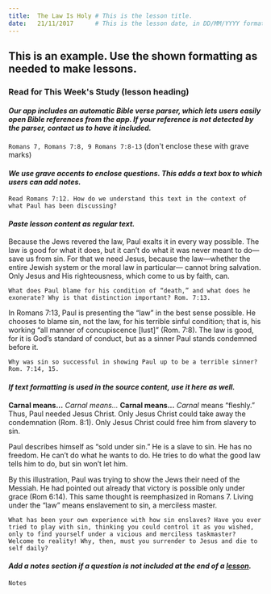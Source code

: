 ```yaml
---
title:  The Law Is Holy # This is the lesson title.
date:   21/11/2017      # This is the lesson date, in DD/MM/YYYY format.
---
```


## This is an example. Use the shown formatting as needed to make lessons.

### **Read for This Week's Study** (lesson heading)
#### *Our app includes an automatic Bible verse parser, which lets users easily open Bible references from the app. If your reference is not detected by the parser, contact us to have it included.*

`Romans 7, Romans 7:8, 9 Romans 7:8-13` (don't enclose these with grave marks)


#### *We use grave accents to enclose questions. This adds a text box to which users can add notes.*

`Read Romans 7:12. How do we understand this text in the context of what Paul has been discussing?`

#### *Paste lesson content as regular text.*

Because the Jews revered the law, Paul exalts it in every way possible. The law is good for what it does, but it can’t do what it was never meant to do—save us from sin. For that we need Jesus, because the law—whether the entire Jewish system or the moral law in particular— cannot bring salvation. Only Jesus and His righteousness, which come to us by faith, can.

`What does Paul blame for his condition of “death,” and what does he exonerate? Why is that distinction important? Rom. 7:13.`

In Romans 7:13, Paul is presenting the “law” in the best sense possible. He chooses to blame sin, not the law, for his terrible sinful condition; that is, his working “all manner of concupiscence [lust]” (Rom. 7:8). The law is good, for it is God’s standard of conduct, but as a sinner Paul stands condemned before it.

`Why was sin so successful in showing Paul up to be a terrible sinner? Rom. 7:14, 15.`


#### *If text formatting is used in the source content, use it here as well.*
**Carnal means...**
*Carnal means...*
__Carnal means...__
_Carnal_ means “fleshly.” Thus, Paul needed Jesus Christ. Only Jesus Christ could take away the condemnation (Rom. 8:1). Only Jesus Christ could free him from slavery to sin.

Paul describes himself as “sold under sin.” He is a slave to sin. He has no freedom. He can’t do what he wants to do. He tries to do what the good law tells him to do, but sin won’t let him.

By this illustration, Paul was trying to show the Jews their need of the Messiah. He had pointed out already that victory is possible only under grace (Rom 6:14). This same thought is reemphasized in Romans 7. Living under the “law” means enslavement to sin, a merciless master.

`What has been your own experience with how sin enslaves? Have you ever tried to play with sin, thinking you could control it as you wished, only to find yourself under a vicious and merciless taskmaster? Welcome to reality! Why, then, must you surrender to Jesus and die to self daily?`

#### *Add a notes section if a question is not included at the end of a [lesson](https://github.com/Adventech/sabbath-school-lessons/blob/6895258cd4b37984b745b2a1c906ae85ec53bc71/src/en/2017-01/02/01.md).*

`Notes`